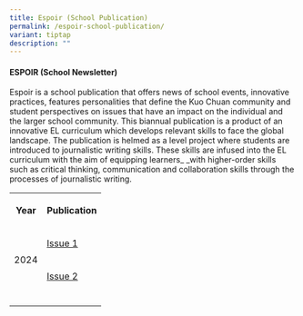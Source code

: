```yaml
---
title: Espoir (School Publication)
permalink: /espoir-school-publication/
variant: tiptap
description: ""
---
```

<h4><strong>ESPOIR (School Newsletter)</strong></h4>
<p>Espoir is a school publication that offers news of school events, innovative
practices, features personalities that define the Kuo Chuan community and
student perspectives on issues that have an impact on the individual and
the larger school community. This biannual publication is a product of
an innovative EL curriculum which develops relevant skills to face the
global landscape. The publication is helmed as a level project where students
are introduced to journalistic writing skills. These skills are infused
into the EL curriculum with the aim of equipping learners_ _with higher-order
skills such as critical thinking, communication and collaboration skills
through the processes of journalistic writing.</p>
<table style="minWidth: 50px">
<colgroup>
<col>
<col>
</colgroup>
<tbody>
<tr>
<th rowspan="1" colspan="1">
<p>Year</p>
</th>
<th rowspan="1" colspan="1">
<p>Publication</p>
</th>
</tr>
<tr>
<td rowspan="2" colspan="1">
<p></p>
<p>2024</p>
</td>
<td rowspan="1" colspan="1">
<p><a href="https://anyflip.com/jwndd/lebp/" rel="noopener nofollow" target="_blank">Issue 1</a>
</p>
</td>
</tr>
<tr>
<td rowspan="1" colspan="1">
<p><a href="https://anyflip.com/jwndd/ejtp/" rel="noopener nofollow" target="_blank">Issue 2</a>
</p>
</td>
</tr>
<tr>
<td rowspan="1" colspan="1">
<p></p>
</td>
<td rowspan="1" colspan="1">
<p></p>
</td>
</tr>
</tbody>
</table>
<p></p>